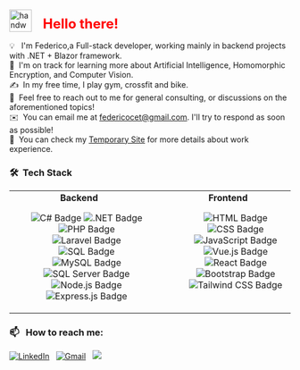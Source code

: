 ### <p align="center">
  <img alt="handwavegif" src="https://user-images.githubusercontent.com/39513876/112366216-8cfe7400-8cfe-11eb-8116-7d3dbae20e97.gif" width='40' align="left" style="margin-right: 20px;"/>
  <h1 style="color:red; font-size: 24px;">Hello there!</h1>
</p>

💡 &nbsp; I'm Federico,a Full-stack developer, working mainly in backend projects with .NET + Blazor framework. \
🌱 &nbsp;I'm on track for learning more about Artificial Intelligence, Homomorphic Encryption, and Computer Vision.\
✍️ &nbsp;In my free time, I play gym, crossfit and bike.\
💬 &nbsp;Feel free to reach out to me for general consulting, or discussions on the aforementioned topics!\
✉️ &nbsp;You can email me at federicocet@gmail.com. I'll try to respond as soon as possible!\
📄 &nbsp;You can check my [Temporary Site](https://fedekh.netlify.app/) for more details about work experience.

### 🛠 &nbsp;Tech Stack

<table>
  <tr style="display:flex; gap:30px;">
    <td align="center">
      <b>Backend</b>
      <ul style="list-style-type:none;">
        <li><img alt="C# Badge" src="https://img.shields.io/badge/-C%23-239120?logo=c-sharp&logoColor=white">
             <img alt=".NET Badge" src="https://img.shields.io/badge/-.NET-512BD4?logo=.net&logoColor=white">
            <img alt="PHP Badge" src="https://img.shields.io/badge/-PHP-777BB4?logo=php&logoColor=white"></li>
        <li><img alt="Laravel Badge" src="https://img.shields.io/badge/-Laravel-FF2D20?logo=laravel&logoColor=white">
            <img alt="SQL Badge" src="https://img.shields.io/badge/-SQL-4479A1?logo=sql&logoColor=white">
            <img alt="MySQL Badge" src="https://img.shields.io/badge/-MySQL-4479A1?logo=mysql&logoColor=white"></li>
        <li><img alt="SQL Server Badge" src="https://img.shields.io/badge/-SQL%20Server-CC2927?logo=microsoft%20sql%20server&logoColor=white">
        <img alt="Node.js Badge" src="https://img.shields.io/badge/-Node.js-339933?logo=node.js&logoColor=white">
        <img alt="Express.js Badge" src="https://img.shields.io/badge/-Express.js-000000?logo=express&logoColor=white"></li>
      </ul>
    </td>
    <td align="center">
      <b>Frontend</b>
     <ul style="list-style-type:none;">
        <li><img alt="HTML Badge" src="https://img.shields.io/badge/-HTML-E34F26?logo=html5&logoColor=white">
            <img alt="CSS Badge" src="https://img.shields.io/badge/-CSS-1572B6?logo=css3&logoColor=white">
        </li>
        <li><img alt="JavaScript Badge" src="https://img.shields.io/badge/-JavaScript-F7DF1E?logo=javascript&logoColor=black">
             <img alt="Vue.js Badge" src="https://img.shields.io/badge/-Vue.js-4FC08D?logo=vue.js&logoColor=white">
            <img alt="React Badge" src="https://img.shields.io/badge/-React-61DAFB?logo=react&logoColor=white">
        </li>
        <li>
          <img alt="Bootstrap Badge" src="https://img.shields.io/badge/-Bootstrap-7952B3?logo=bootstrap&logoColor=white">
          <img alt="Tailwind CSS Badge" src="https://img.shields.io/badge/-Tailwind%20CSS-38B2AC?logo=tailwind%20css&logoColor=white">
        </li>
      </ul>
    </td>
  </tr>
</table>




### 📫 &nbsp; How to reach me:


<a href="https://www.linkedin.com/in/abhishek-singh-dhadwal/"><img alt="LinkedIn" src="https://img.shields.io/badge/linkedin%20-%230077B5.svg?&style=flat&logo=linkedin&logoColor=white"/></a> &nbsp;
<a href="mailto:dhadwal1507@gmail.com"><img alt="Gmail" src="https://img.shields.io/badge/Gmail-D14836?style=flat&logo=gmail&logoColor=white" /></a> &nbsp;
<a href="https://www.instagram.com/fedekh_"><img src="https://img.shields.io/badge/-Fedekh?style=flat&logo=Instagram&logoColor=white"/></a> &nbsp;

<!--
**AbhishekSinghDhadwal/AbhishekSinghDhadwal** is a ✨ _special_ ✨ repository because its `README.md` (this file) appears on your GitHub profile.

Here are some ideas to get you started:

- 🔭 I’m currently working on ...
- 🌱 I’m currently learning ...
- 👯 I’m looking to collaborate on ...
- 🤔 I’m looking for help with ...
- 💬 Ask me about ...
- 📫 How to reach me: ...
- 😄 Pronouns: ...
- ⚡ Fun fact: ...
-->








